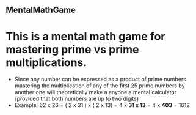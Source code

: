 ## MentalMathGame

# This is a mental math game for mastering prime vs prime multiplications. 
- Since any number can be expressed as a product of prime numbers mastering the multiplication of any of the first 25 prime numbers by another one will theoretically make a anyone a mental calculator (provided that both numbers are up to two digits)
- Example: 62 x 26 =  ( 2 x 31 ) x ( 2 x 13) = 4 x **31 x 13** = 4 x **403** = 1612
